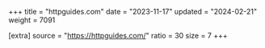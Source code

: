 +++
title = "httpguides.com"
date = "2023-11-17"
updated = "2024-02-21"
weight = 7091

[extra]
source = "https://httpguides.com/"
ratio = 30
size = 7
+++
